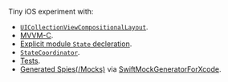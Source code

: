 Tiny iOS experiment with:
- [`UICollectionViewCompositionalLayout`](BreakingBad/Modules/Characters/CharactersCollectionViewController.swift).
- [MVVM-C](BreakingBad/Modules/Characters/).
- [Explicit module `State` decleration](BreakingBad/Modules/Characters/CharactersCollectionViewModel.swift).
- [`StateCoordinator`](BreakingBad/Core/Architecture/StateCoordinator.swift).
- [Tests](<BreakingBadTests/Module Tests/Characters/CharactersCollectionViewModelTests.swift>).
- [Generated Spies(/Mocks)](BreakingBadTests/Core/Spies) via [SwiftMockGeneratorForXcode](https://github.com/seanhenry/SwiftMockGeneratorForXcode).
